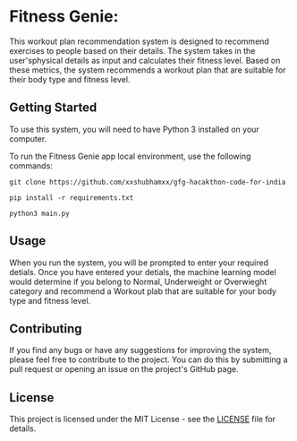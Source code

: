 #  Fitness Genie:

This workout plan recommendation system is designed to recommend exercises to people based on their details. The system takes in the user'sphysical details as input and calculates their fitness level. Based on these metrics, the system recommends a workout plan that are suitable for their body type and fitness level.

## Getting Started

To use this system, you will need to have Python 3 installed on your computer. 

To run the Fitness Genie app local environment, use the following commands:  

```
git clone https://github.com/xxshubhamxx/gfg-hacakthon-code-for-india
```
```
pip install -r requirements.txt
```
```
python3 main.py
```

## Usage

When you run the system, you will be prompted to enter your required detials. Once you have entered your detials, the machine learning model would determine if you belong to Normal, Underweight or Overwieght category and recommend a Workout plab that are suitable for your body type and fitness level.

## Contributing

If you find any bugs or have any suggestions for improving the system, please feel free to contribute to the project. You can do this by submitting a pull request or opening an issue on the project's GitHub page.

## License

This project is licensed under the MIT License - see the [LICENSE](./LICENSE) file for details.
